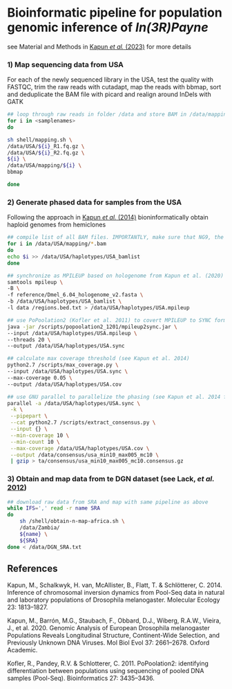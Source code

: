 # Bioinformatic pipeline for population genomic inference of _In(3R)Payne_

see Material and Methods in [Kapun _et al._ (2023)]() for more details

### 1) Map sequencing data from USA

For each of the newly sequenced library in the USA, test the quality with FASTQC, trim the raw reads with cutadapt, map the reads with bbmap, sort and deduplicate the BAM file with picard and realign around InDels with GATK

```bash
## loop through raw reads in folder /data and store BAM in /data/mapping
for i in <samplenames>
do

sh shell/mapping.sh \
/data/USA/${i}_R1.fq.gz	\
/data/USA/${i}_R2.fq.gz	\	
${i} \
/data/USA/mapping/${i} \
bbmap

done 
```

### 2) Generate phased data for samples from the USA

Following the approach in [Kapun _et al._ (2014)]() bioninformatically obtain haploid genomes from hemiclones

```bash
## compile list of all BAM files. IMPORTANTLY, make sure that NG9, the reference strain is in the first row. 
for i in /data/USA/mapping/*.bam
do
echo $i >> /data/USA/haplotypes/USA_bamlist
done 

## synchronize as MPILEUP based on hologenome from Kapun et al. (2020) only including 3L and 3R
samtools mpileup \
-B \
-f reference/Dmel_6.04_hologenome_v2.fasta \
-b /data/USA/haplotypes/USA_bamlist \
-l data /regions.bed.txt > /data/USA/haplotypes/USA.mpileup

## use PoPoolation2 (Kofler et al. 2011) to covert MPILEUP to SYNC format
java -jar /scripts/popoolation2_1201/mpileup2sync.jar \
--input /data/USA/haplotypes/USA.mpileup \
--threads 20 \
--output /data/USA/haplotypes/USA.sync

## calculate max coverage threshold (see Kapun et al. 2014)
python2.7 /scripts/max_coverage.py \
--input /data/USA/haplotypes/USA.sync \
--max-coverage 0.05 \
--output /data/USA/haplotypes/USA.cov

## use GNU parallel to parallelize the phasing (see Kapun et al. 2014 for details)
parallel -a /data/USA/haplotypes/USA.sync \
 -k \
 --pipepart \
 --cat python2.7 /scripts/extract_consensus.py \
 --input {} \
 --min-coverage 10 \
 --min-count 10 \
 --max-coverage /data/USA/haplotypes/USA.cov \
 --output /data/consensus/usa_min10_max005_mc10 \
 | gzip > ta/consensus/usa_min10_max005_mc10.consensus.gz
```

### 3) Obtain and map data from te DGN dataset (see Lack, _et al._ [2012]())

```bash
## download raw data from SRA and map with same pipeline as above
while IFS=',' read -r name SRA
do 
    sh /shell/obtain-n-map-africa.sh \
    /data/Zambia/
    ${name} \
    ${SRA}
done < /data/DGN_SRA.txt
```







## References

Kapun, M., Schalkwyk, H. van, McAllister, B., Flatt, T. & Schlötterer, C. 2014. Inference of chromosomal inversion dynamics from Pool-Seq data in natural and laboratory populations of Drosophila melanogaster. Molecular Ecology 23: 1813–1827.

Kapun, M., Barrón, M.G., Staubach, F., Obbard, D.J., Wiberg, R.A.W., Vieira, J., et al. 2020. Genomic Analysis of European Drosophila melanogaster Populations Reveals Longitudinal Structure, Continent-Wide Selection, and Previously Unknown DNA Viruses. Mol Biol Evol 37: 2661–2678. Oxford Academic.

Kofler, R., Pandey, R.V. & Schlotterer, C. 2011. PoPoolation2: identifying differentiation between populations using sequencing of pooled DNA samples (Pool-Seq). Bioinformatics 27: 3435–3436.

